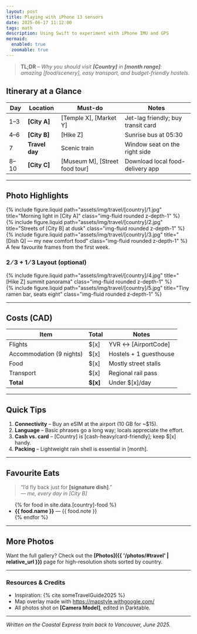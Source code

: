 ```yaml
---
layout: post
title: Playing with iPhone 13 sensors
date: 2025-06-17 11:12:00
tags: math
description: Using Swift to experiment with iPhone IMU and GPS
mermaid:
  enabled: true
  zoomable: true
---
```






> **TL;DR** – _Why you should visit **[Country]** in **[month range]**:  
>   amazing [food/scenery], easy transport, and budget-friendly hostels._

## Itinerary at a Glance

| Day | Location | Must-do | Notes |
|-----|----------|---------|-------|
| 1–3 | **[City A]** | [Temple X], [Market Y] | Jet-lag friendly; buy transit card |
| 4–6 | **[City B]** | [Hike Z] | Sunrise bus at 05:30 |
| 7   | **Travel day** | Scenic train | Window seat on the right side |
| 8–10| **[City C]** | [Museum M], [Street food tour] | Download local food-delivery app |

---

## Photo Highlights <!-- section breaks keep the page skimmable -->

<div class="row row-cols-1 row-cols-md-3 g-3">
  <div class="col">
    {% include figure.liquid
        path="assets/img/travel/[country]/1.jpg"
        title="Morning light in [City A]"
        class="img-fluid rounded z-depth-1" %}
  </div>
  <div class="col">
    {% include figure.liquid
        path="assets/img/travel/[country]/2.jpg"
        title="Streets of [City B] at dusk"
        class="img-fluid rounded z-depth-1" %}
  </div>
  <div class="col">
    {% include figure.liquid
        path="assets/img/travel/[country]/3.jpg"
        title="[Dish Q] — my new comfort food"
        class="img-fluid rounded z-depth-1" %}
  </div>
</div>
<div class="caption">
  A few favourite frames from the first week.
</div>

### 2 ⁄ 3 + 1 ⁄ 3 Layout (optional)

<div class="row justify-content-sm-center">
  <div class="col-sm-8 mt-3">
    {% include figure.liquid
        path="assets/img/travel/[country]/4.jpg"
        title="[Hike Z] summit panorama"
        class="img-fluid rounded z-depth-1" %}
  </div>
  <div class="col-sm-4 mt-3">
    {% include figure.liquid
        path="assets/img/travel/[country]/5.jpg"
        title="Tiny ramen bar, seats eight"
        class="img-fluid rounded z-depth-1" %}
  </div>
</div>

---

## Costs (CAD)

| Item | Total | Notes |
|------|-------|-------|
| Flights | \$[x] | YVR ↔ [AirportCode] |
| Accommodation (9 nights) | \$[x] | Hostels + 1 guesthouse |
| Food | \$[x] | Mostly street stalls |
| Transport | \$[x] | Regional rail pass |
| **Total** | **\$[x]** | Under \$[x]/day |

---

## Quick Tips

1. **Connectivity** – Buy an eSIM at the airport (10 GB for ~\$15).  
2. **Language** – Basic phrases go a long way; locals appreciate the effort.  
3. **Cash vs. card** – [Country] is [cash-heavy/card-friendly]; keep \$[x] handy.  
4. **Packing** – Lightweight rain shell is essential in [month].  

---

## Favourite Eats

> “I’d fly back just for **[signature dish]**.”  
> — _me, every day in [City B]_

<ul>
{% for food in site.data.[country]-food %}
  <li><strong>{{ food.name }}</strong> — {{ food.note }}</li>
{% endfor %}
</ul>

---

## More Photos

Want the full gallery? Check out the **[Photos]({{ '/photos/#travel' | relative_url }})** page for high-resolution shots sorted by country.

---

### Resources & Credits

* Inspiration: {% cite someTravelGuide2025 %}  
* Map overlay made with <https://mapstyle.withgoogle.com/>  
* All photos shot on **[Camera Model]**, edited in Darktable.

---

*Written on the Coastal Express train back to Vancouver, June 2025.*


